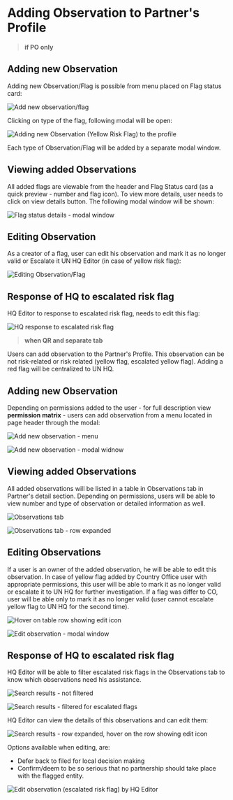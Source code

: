 # Adding Observation to Partner's Profile

> **if PO only**



## Adding new Observation

Adding new Observation/Flag is possible from menu placed on Flag status card:

![Add new observation/flag](../.gitbook/assets/screen-shot-2018-04-16-at-13.25.48%20%281%29.png)

Clicking on type of the flag, following modal will be open:

![Adding new Observation \(Yellow Risk Flag\) to the profile](../.gitbook/assets/screen-shot-2018-04-16-at-13.26.30.png)

Each type of Observation/Flag will be added by a separate modal window.

## Viewing added Observations

All added flags are viewable from the header and Flag Status card \(as a quick preview - number and flag icon\). To view more details, user needs to click on view details button. The following modal window will be shown:

![Flag status details - modal window](../.gitbook/assets/screen-shot-2018-04-16-at-13.26.18.png)

## Editing Observation

As a creator of a flag, user can edit his observation and mark it as no longer valid or Escalate it UN HQ Editor \(in case of yellow risk flag\):

![Editing Observation/Flag](../.gitbook/assets/screen-shot-2018-04-16-at-13.48.15.png)

## Response of HQ to escalated risk flag

HQ Editor to response to escalated risk flag, needs to edit this flag:



![HQ response to escalated risk flag](../.gitbook/assets/screen-shot-2018-04-16-at-13.48.43.png)

> **when QR and separate tab**

Users can add observation to the Partner's Profile. This observation can be not risk-related or risk related \(yellow flag, escalated yellow flag\). Adding a red flag will be centralized to UN HQ. 

## Adding new Observation

Depending on permissions added to the user - for full description view **permission matrix** - users can add observation from a menu located in page header through the modal:

![Add new observation - menu](../.gitbook/assets/screen-shot-2018-04-16-at-11.44.48%20%281%29.png)

![Add new observation - modal widnow](../.gitbook/assets/screen-shot-2018-04-16-at-13.52.27.png)

## Viewing added Observations

All added observations will be listed in a table in Observations tab in Partner's detail section. Depending on permissions, users will be able to view number and type of observation or detailed information as well.

![Observations tab](../.gitbook/assets/screen-shot-2018-04-16-at-11.47.37.png)

![Observations tab - row expanded](../.gitbook/assets/screen-shot-2018-04-16-at-11.47.47%20%281%29.png)

## Editing Observations

If a user is an owner of the added observation, he will be able to edit this observation. In case of yellow flag added by Country Office user with appropriate permissions, this user will be able to mark it as no longer valid or escalate it to UN HQ for further investigation. If a flag was differ to CO, user will be able only to mark it as no longer valid \(user cannot escalate yellow flag to UN HQ for the second time\).

![Hover on table row showing edit icon](../.gitbook/assets/screen-shot-2018-04-16-at-11.49.24%20%281%29.png)

![Edit observation - modal window](../.gitbook/assets/screen-shot-2018-04-16-at-13.55.38.png)

## Response of HQ to escalated risk flag

HQ Editor will be able to filter escalated risk flags in the Observations tab to know which observations need his assistance. 

![Search results - not filtered](../.gitbook/assets/screen-shot-2018-04-16-at-13.55.58.png)

![Search results - filtered for escalated flags](../.gitbook/assets/screen-shot-2018-04-16-at-13.56.05.png)

HQ Editor can view the details of this observations and can edit them:

![Search results - row expanded, hover on the row showing edit icon](../.gitbook/assets/screen-shot-2018-04-16-at-13.56.14.png)

Options available when editing, are:

* Defer back to filed for local decision making 
* Confirm/deem to be so serious that no partnership should take place with the flagged entity.

![Edit observation \(escalated risk flag\) by HQ Editor](../.gitbook/assets/screen-shot-2018-04-16-at-13.56.20.png)

